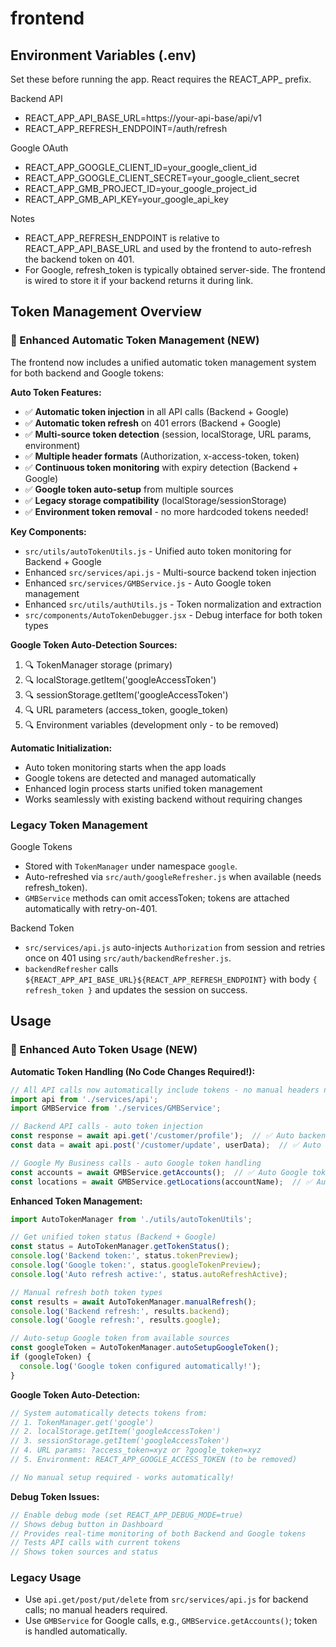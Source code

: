 # frontend

## Environment Variables (.env)

Set these before running the app. React requires the REACT_APP_ prefix.

Backend API
- REACT_APP_API_BASE_URL=https://your-api-base/api/v1
- REACT_APP_REFRESH_ENDPOINT=/auth/refresh

Google OAuth
- REACT_APP_GOOGLE_CLIENT_ID=your_google_client_id
- REACT_APP_GOOGLE_CLIENT_SECRET=your_google_client_secret
- REACT_APP_GMB_PROJECT_ID=your_google_project_id
- REACT_APP_GMB_API_KEY=your_google_api_key

Notes
- REACT_APP_REFRESH_ENDPOINT is relative to REACT_APP_API_BASE_URL and used by the frontend to auto-refresh the backend token on 401.
- For Google, refresh_token is typically obtained server-side. The frontend is wired to store it if your backend returns it during link.

## Token Management Overview

### 🚀 Enhanced Automatic Token Management (NEW)

The frontend now includes a unified automatic token management system for both backend and Google tokens:

**Auto Token Features:**
- ✅ **Automatic token injection** in all API calls (Backend + Google)
- ✅ **Automatic token refresh** on 401 errors (Backend + Google)
- ✅ **Multi-source token detection** (session, localStorage, URL params, environment)
- ✅ **Multiple header formats** (Authorization, x-access-token, token)
- ✅ **Continuous token monitoring** with expiry detection (Backend + Google)
- ✅ **Google token auto-setup** from multiple sources
- ✅ **Legacy storage compatibility** (localStorage/sessionStorage)
- ✅ **Environment token removal** - no more hardcoded tokens needed!

**Key Components:**
- `src/utils/autoTokenUtils.js` - Unified auto token monitoring for Backend + Google
- Enhanced `src/services/api.js` - Multi-source backend token injection
- Enhanced `src/services/GMBService.js` - Auto Google token management
- Enhanced `src/utils/authUtils.js` - Token normalization and extraction
- `src/components/AutoTokenDebugger.jsx` - Debug interface for both token types

**Google Token Auto-Detection Sources:**
1. 🔍 TokenManager storage (primary)
2. 🔍 localStorage.getItem('googleAccessToken')
3. 🔍 sessionStorage.getItem('googleAccessToken')
4. 🔍 URL parameters (access_token, google_token)
5. 🔍 Environment variables (development only - to be removed)

**Automatic Initialization:**
- Auto token monitoring starts when the app loads
- Google tokens are detected and managed automatically
- Enhanced login process starts unified token management
- Works seamlessly with existing backend without requiring changes

### Legacy Token Management

Google Tokens
- Stored with `TokenManager` under namespace `google`.
- Auto-refreshed via `src/auth/googleRefresher.js` when available (needs refresh_token).
- `GMBService` methods can omit accessToken; tokens are attached automatically with retry-on-401.

Backend Token
- `src/services/api.js` auto-injects `Authorization` from session and retries once on 401 using `src/auth/backendRefresher.js`.
- `backendRefresher` calls `${REACT_APP_API_BASE_URL}${REACT_APP_REFRESH_ENDPOINT}` with body `{ refresh_token }` and updates the session on success.

## Usage

### 🎯 Enhanced Auto Token Usage (NEW)

**Automatic Token Handling (No Code Changes Required!):**
```javascript
// All API calls now automatically include tokens - no manual headers needed!
import api from './services/api';
import GMBService from './services/GMBService';

// Backend API calls - auto token injection
const response = await api.get('/customer/profile');  // ✅ Auto backend token
const data = await api.post('/customer/update', userData);  // ✅ Auto refresh on 401

// Google My Business calls - auto Google token handling
const accounts = await GMBService.getAccounts();  // ✅ Auto Google token detection
const locations = await GMBService.getLocations(accountName);  // ✅ Auto refresh
```

**Enhanced Token Management:**
```javascript
import AutoTokenManager from './utils/autoTokenUtils';

// Get unified token status (Backend + Google)
const status = AutoTokenManager.getTokenStatus();
console.log('Backend token:', status.tokenPreview);
console.log('Google token:', status.googleTokenPreview);
console.log('Auto refresh active:', status.autoRefreshActive);

// Manual refresh both token types
const results = await AutoTokenManager.manualRefresh();
console.log('Backend refresh:', results.backend);
console.log('Google refresh:', results.google);

// Auto-setup Google token from available sources
const googleToken = AutoTokenManager.autoSetupGoogleToken();
if (googleToken) {
  console.log('Google token configured automatically!');
}
```

**Google Token Auto-Detection:**
```javascript
// System automatically detects tokens from:
// 1. TokenManager.get('google')
// 2. localStorage.getItem('googleAccessToken')
// 3. sessionStorage.getItem('googleAccessToken')
// 4. URL params: ?access_token=xyz or ?google_token=xyz
// 5. Environment: REACT_APP_GOOGLE_ACCESS_TOKEN (to be removed)

// No manual setup required - works automatically!
```

**Debug Token Issues:**
```javascript
// Enable debug mode (set REACT_APP_DEBUG_MODE=true)
// Shows debug button in Dashboard
// Provides real-time monitoring of both Backend and Google tokens
// Tests API calls with current tokens
// Shows token sources and status
```

### Legacy Usage

- Use `api.get/post/put/delete` from `src/services/api.js` for backend calls; no manual headers required.
- Use `GMBService` for Google calls, e.g., `GMBService.getAccounts()`; token is handled automatically.
